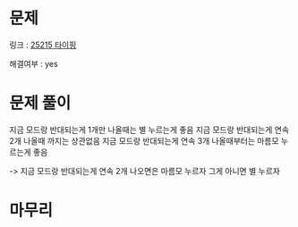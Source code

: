 # 문제
링크 : [25215 타이핑](https://www.acmicpc.net/problem/25215)

해결여부 : yes

# 문제 풀이
지금 모드랑 반대되는게 1개만 나올때는 별 누르는게 좋음
지금 모드랑 반대되는게 연속 2개 나올때 까지는 상관없음
지금 모드랑 반대되는게 연속 3개 나올때부터는 마름모 누르는게 좋음

->  지금 모드랑 반대되는게 연속 2개 나오면은 마름모 누르자
    그게 아니면 별 누르자

# 마무리